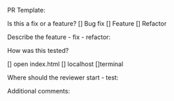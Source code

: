 PR Template:

Is this a fix or a feature?
[] Bug fix
[] Feature
[] Refactor

Describe the feature - fix - refactor:

How was this tested?

[] open index.html
[] localhost
[]terminal

Where should the reviewer start - test:

Additional comments:

